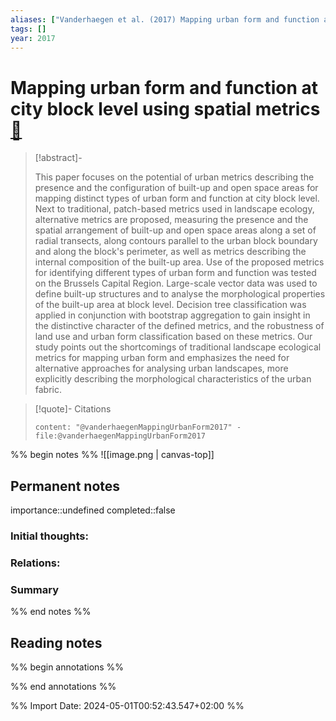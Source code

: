 ```yaml
---
aliases: ["Vanderhaegen et al. (2017) Mapping urban form and function at city block level using spatial metrics"]
tags: []
year: 2017
---
```

# Mapping urban form and function at city block level using spatial metrics [📖](zotero://select/library/items/HZP78YW4)

> [!abstract]-
> 
> This paper focuses on the potential of urban metrics describing the presence and the configuration of built-up and open space areas for mapping distinct types of urban form and function at city block level. Next to traditional, patch-based metrics used in landscape ecology, alternative metrics are proposed, measuring the presence and the spatial arrangement of built-up and open space areas along a set of radial transects, along contours parallel to the urban block boundary and along the block's perimeter, as well as metrics describing the internal composition of the built-up area. Use of the proposed metrics for identifying different types of urban form and function was tested on the Brussels Capital Region. Large-scale vector data was used to define built-up structures and to analyse the morphological properties of the built-up area at block level. Decision tree classification was applied in conjunction with bootstrap aggregation to gain insight in the distinctive character of the defined metrics, and the robustness of land use and urban form classification based on these metrics. Our study points out the shortcomings of traditional landscape ecological metrics for mapping urban form and emphasizes the need for alternative approaches for analysing urban landscapes, more explicitly describing the morphological characteristics of the urban fabric.
> 

> [!quote]- Citations
> 
> ```query
> content: "@vanderhaegenMappingUrbanForm2017" -file:@vanderhaegenMappingUrbanForm2017
> ```

%% begin notes %%
![[image.png | canvas-top]]
## Permanent notes
importance::undefined
completed::false
### Initial thoughts:


### Relations:


### Summary


%% end notes %%
## Reading notes
%% begin annotations %%

%% end annotations %%



%% Import Date: 2024-05-01T00:52:43.547+02:00 %%
